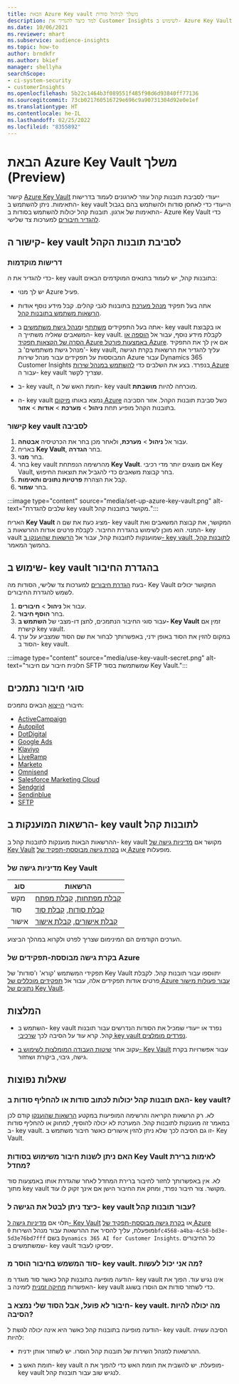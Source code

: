 ```yaml
---
title: הבאת Azure Key vault משלך לניהול סודות
description: למד כיצד להגדיר את Customer Insights לשימוש ב- Azure Key Vault משלך.
ms.date: 10/06/2021
ms.reviewer: mhart
ms.subservice: audience-insights
ms.topic: how-to
author: brndkfr
ms.author: bkief
manager: shellyha
searchScope:
- ci-system-security
- customerInsights
ms.openlocfilehash: 5b22c1464b3f089551f485f98d6d93840ff77136
ms.sourcegitcommit: 73cb021760516729e696c9a90731304d92e0e1ef
ms.translationtype: HT
ms.contentlocale: he-IL
ms.lasthandoff: 02/25/2022
ms.locfileid: "8355892"
---
```

# <a name="bring-your-own-azure-key-vault-preview"></a>הבאת Azure Key Vault משלך (Preview)

קישור [Azure Key Vault](/azure/key-vault/general/basic-concepts) ייעודי לסביבת תובנות קהל עוזר לארגונים לעמוד בדרישות התאימות.
ניתן להשתמש ב- key vault הייעודי כדי לאחסן סודות ולהשתמש בהם בגבול התאימות של ארגון. תובנות קהל יכולות להשתמש בסודות ב- Azure Key Vault כדי [להגדיר חיבורים](connections.md) למערכות צד שלישי.

## <a name="link-the-key-vault-to-the-audience-insights-environment"></a>קישור ה- key vault לסביבת תובנות הקהל

### <a name="prerequisites"></a>דרישות מוקדמות

כדי להגדיר את ה- key vault בתובנות קהל, יש לעמוד בתנאים המוקדמים הבאים:

- יש לך מנוי Azure פעיל.

- אתה בעל תפקיד [מנהל מערכת](permissions.md#administrator) בתובנות לגבי קהלים‬. קבל מידע נוסף אודות [הרשאות משתמש בתובנות קהל](permissions.md#assign-roles-and-permissions).

- אתה בעל התפקידים [משתתף](/azure/role-based-access-control/built-in-roles#contributor) ו[מנהל גישת משתמשים](/azure/role-based-access-control/built-in-roles#user-access-administrator) ב- key vault או בקבוצת המשאבים שאליה משתייך ה- key vault. לקבלת מידע נוסף, עבור אל [הוספה או הסרה של הקצאות תפקיד Azure באמצעות פורטל Azure](/azure/role-based-access-control/role-assignments-portal). אם אין לך את התפקיד 'מנהל גישת משתמשים' ב- key vault, עליך להגדיר את הרשאות בקרת הגישה המבוססות על תפקידים עבור מנהל שירות Azure עבור Dynamics 365 Customer Insights בנפרד. בצע את השלבים כדי [להשתמש במנהל שירות Azure](connect-service-principal.md) עבור ה- key vault שצריך לקשר.

- ב- key vault, חומת האש של ה- key vault מוכרחה להיות **מושבתת**.

- ה- key vault נמצא באותו [מיקום Azure](https://azure.microsoft.com/global-infrastructure/geographies/#overview) כשל סביבת תובנות הקהל. אזור הסביבה בתובנות הקהל מופיע תחת **ניהול** > **מערכת** > **אודות** > **אזור**.

### <a name="link-a-key-vault-to-the-environment"></a>קישור key vault לסביבה

1. עבור אל **ניהול** > **מערכת**, ולאחר מכן בחר את הכרטיסיה **אבטחה**.
1. באריח **Key Vault**, בחר **הגדרה**.
1. בחר **מנוי**.
1. בחר key vault מהרשימה הנפתחת **Key Vault**. אם מוצגים יותר מדי רכיבי Key Vault, בחר קבוצת משאבים כדי להגביל את תוצאות החיפוש.
1. קבל את הצהרת **פרטיות נתונים ותאימות**.
1. בחר **שמור**.

:::image type="content" source="media/set-up-azure-key-vault.png" alt-text="שלבים להגדרת key vault מקושר בתובנות קהל.":::

האריח **Key Vault** מציג כעת את שם ה- key vault המקושר, את קבוצת המשאבים ואת המנוי. הוא מוכן לשימוש בהגדרת החיבור.
לקבלת פרטים אודות ההרשאות ב- key vault שמוענקות לתובנות קהל, עבור אל [הרשאות שהוענקו ב- key vault לתובנות קהל](#permissions-granted-on-the-key-vault-to-audience-insights), בהמשך המאמר.

## <a name="use-the-key-vault-in-the-connection-setup"></a>שימוש ב- key vault בהגדרת החיבור

בעת [הגדרת חיבורים](connections.md) למערכות צד שלישי, הסודות מה- Key Vault המקושר יכולים לשמש להגדרת החיבורים.

1. עבור אל **ניהול** > **חיבורים**.
1. בחר **הוסף חיבור**.
1. עבור סוגי החיבור הנתמכים, לחצן דו-מצבי של **השתמש ב- Key Vault** זמין אם קישרת key vault.
1. במקום להזין את הסוד באופן ידני, באפשרותך לבחור את שם הסוד שמצביע על ערך הסוד ב- key vault.

:::image type="content" source="media/use-key-vault-secret.png" alt-text="חלונית חיבור עם חיבור SFTP שמשתמשת בסוד Key Vault.":::

## <a name="supported-connection-types"></a>סוגי חיבור נתמכים

חיבורי [הייצוא](export-destinations.md) הבאים נתמכים:

* [ActiveCampaign](export-active-campaign.md)
* [Autopilot](export-autopilot.md)
* [DotDigital](export-dotdigital.md)
* [Google Ads](export-google-ads.md)
* [Klaviyo](export-klaviyo.md)
* [LiveRamp](export-liveramp.md)
* [Marketo](export-marketo.md)
* [Omnisend](export-omnisend.md)
* [Salesforce Marketing Cloud](export-salesforce.md)
* [Sendgrid](export-sendgrid.md)
* [Sendinblue](export-sendinblue.md)
* [SFTP](export-sftp.md)

## <a name="permissions-granted-on-the-key-vault-to-audience-insights"></a>הרשאות המוענקות ב- key vault לתובנות קהל

ההרשאות הבאות מוענקות לתובנות קהל ב- key vault מקושר אם [מדיניות גישה של Key Vault](/azure/key-vault/general/assign-access-policy?tabs=azure-portal) או [בקרת גישה מבוססת-תפקיד של Azure](/azure/key-vault/general/rbac-guide?tabs=azure-cli) מופעלות.

### <a name="key-vault-access-policy"></a>מדיניות גישה של Key Vault

| סוג        | הרשאות          |
| ----------- | -------------------- |
| מקש         | [קבלת מפתחות](/rest/api/keyvault/get-keys), [קבלת מפתח](/rest/api/keyvault/get-key)                                 |
| סוד      | [קבלת סודות](/rest/api/keyvault/get-secrets), [קבלת סוד](/rest/api/keyvault/get-secret)                     |
| אישור | [קבלת אישורים](/rest/api/keyvault/get-certificates), [קבלת אישור](/rest/api/keyvault/get-certificate) |

הערכים הקודמים הם המינימום שצריך לפרט ולקרוא במהלך הביצוע.

### <a name="azure-role-based-access-control"></a>בקרת גישה מבוססת-תפקידים של Azure

תפקידי המשתמש 'קורא' ו'סודות' של Key Vault יתווספו עבור תובנות קהל. לקבלת פרטים אודות תפקידים אלה, עבור אל [תפקידים מוכללים של Azure עבור פעולות מישור נתונים של Key Vault](/azure/key-vault/general/rbac-guide?tabs=azure-cli).

## <a name="recommendations"></a>המלצות

- השתמש ב- key vault נפרד או ייעודי שמכיל את הסודות הנדרשים עבור תובנות קהל. קרא עוד על הסיבה לכך [שרכיבי key vault נפרדים מומלצים](/azure/key-vault/general/best-practices#why-we-recommend-separate-key-vaults).

- עקוב אחר [שיטות העבודה המומלצות לשימוש ב- Key Vault](/azure/key-vault/general/best-practices#turn-on-logging) עבור אפשרויות בקרת גישה, גיבוי, ביקורת ושחזור.

## <a name="frequently-asked-questions"></a>שאלות נפוצות

### <a name="can-audience-insights-write-secrets-or-overwrite-secrets-into-the-key-vault"></a>האם תובנות קהל יכולות לכתוב סודות או להחליף סודות ב- key vault?

לא. רק הרשאות הקריאה והרשימה המופיעות במקטע [הרשאות שהוענקו](#permissions-granted-on-the-key-vault-to-audience-insights) קודם לכן במאמר זה מוענקות לתובנות קהל. המערכת לא יכולה להוסיף, למחוק או להחליף סודות ב- key vault. זו גם הסיבה לכך שלא ניתן להזין אישורים כאשר חיבור משתמש ב- Key Vault.

### <a name="can-i-change-a-connection-from-using-key-vault-secrets-to-default-authentication"></a>האם ניתן לשנות חיבור משימוש בסודות Key Vault לאימות ברירת מחדל?

לא. אין באפשרותך לחזור לחיבור ברירת המחדל לאחר שהגדרת אותו באמצעות סוד מתוך key vault מקושר. צור חיבור נפרד, ומחק את החיבור הישן אם אינך זקוק לו עוד.

### <a name="how-can-i-revoke-access-to-a-key-vault-for-audience-insights"></a>כיצד ניתן לבטל את הגישה ל- key vault עבור תובנות קהל?

תלוי אם [מדיניות גישה ל- Key Vault](/azure/key-vault/general/assign-access-policy?tabs=azure-portal) או [בקרת גישה מבוססת-תפקיד של Azure](/azure/key-vault/general/rbac-guide?tabs=azure-cli) מופעלת, עליך להסיר את ההרשאות עבור מנהל השירות `0bfc4568-a4ba-4c58-bd3e-5d3e76bd7fff` בשם `Dynamics 365 AI for Customer Insights`. כל החיבורים שמשתמשים ב- key vault יפסיקו לעבוד.

### <a name="a-secret-thats-used-in-a-connection-got-removed-from-the-key-vault-what-can-i-do"></a>סוד המשמש בחיבור הוסר מ- key vault. מה אני יכול לעשות?

הודעה מופיעה בתובנות קהל כאשר סוד מוגדר מ- key vault אינו נגיש עוד. הפוך את האפשרות [מחיקה זמנית](/azure/key-vault/general/soft-delete-overview) לזמינה ב- key vault כדי לשחזר סודות אם הוסרו בשוגג.

### <a name="a-connection-doesnt-work-but-my-secret-is-in-the-key-vault-what-might-be-the-cause"></a>חיבור לא פועל, אבל הסוד שלי נמצא ב- key vault. מה יכולה להיות הסיבה?

הודעה מופיעה בתובנות קהל כאשר היא אינה יכולה לגשת ל- key vault. הסיבה עשויה להיות:

- ההרשאות למנהל השירות של תובנות קהל הוסרו. יש לשחזר אותן ידנית.

- חומת האש ב- key vault מופעלת. יש להשבית את חומת האש כדי להפוך את ה- key vault לנגיש שוב עבור תובנות קהל.
